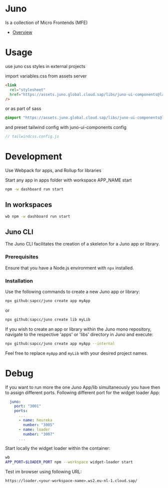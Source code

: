 # Juno

Is a collection of Micro Frontends (MFE)

- [Overview](https://assets.juno.global.cloud.sap)

# Usage

use juno css styles in external projects

import variables.css from assets server

```html
<link
  rel="stylesheet"
  href="https://assets.juno.global.cloud.sap/libs/juno-ui-components@latest/build/lib/variables.css"
/>
```

or as part of sass

```sass
@import "https://assets.juno.global.cloud.sap/libs/juno-ui-components@latest/build/lib/variables.css";
```

and preset tailwind config with juno-ui-components config

```js
// tailwindcss.config.js
```

# Development

Use Webpack for apps, and Rollup for libraries

Start any app in apps folder with workspace APP_NAME start

```bash
npm -w dashboard run start
```

## In workspaces

```bash
wb npm -w dashboard run start
```

## Juno CLI

The Juno CLI facilitates the creation of a skeleton for a Juno app or library.

### Prerequisites

Ensure that you have a Node.js environment with `npx` installed.

### Installation

Use the following commands to create a new Juno app or library:

```bash
npx github:sapcc/juno create app myApp
```

or

```bash
npx github:sapcc/juno create lib myLib
```

If you wish to create an app or library within the Juno mono repository, navigate to the respective 'apps' or 'libs' directory in Juno and execute:

```bash
npx github:sapcc/juno create app myApp --internal
```

Feel free to replace `myApp` and `myLib` with your desired project names.

# Debug

If you want to run more the one Juno App/lib simultaneously you have then to assign different ports.
Following different port for the widget loader App:

```yaml
  juno:
    port: "3001"
    ports:
      ...
      - name: heureka
        number: "3005"
      - name: loader
        number: "3007"
      ...
```

Start locally the widget loader within the container:

```bash
wb
APP_PORT=$LOADER_PORT npm --workspace widget-loader start
```

Test im browser using following URL:

```
https://loader.<your-workspace-name>.ws2.eu-nl-1.cloud.sap/
```
